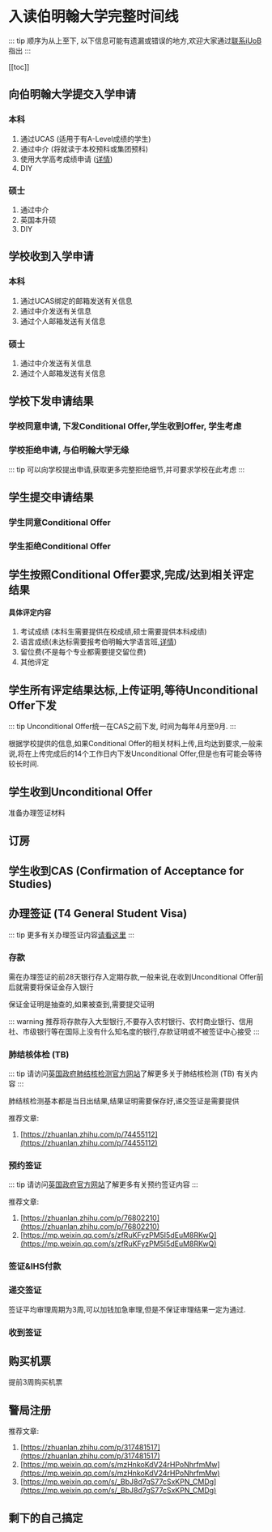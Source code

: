 # 入读伯明翰大学完整时间线

::: tip
顺序为从上至下, 以下信息可能有遗漏或错误的地方,欢迎大家通过[联系iUoB](../../../contacts/)指出
:::

[[toc]]

## 向伯明翰大学提交入学申请

### 本科
1. 通过UCAS (适用于有A-Level成绩的学生)
2. 通过中介 (将就读于本校预科或集团预科)
3. 使用大学高考成绩申请 ([详情](https://www.birmingham.ac.uk/international/students/country/china/gaokao.aspx))
4. DIY

### 硕士
1. 通过中介
2. 英国本升硕
3. DIY

## 学校收到入学申请

### 本科
1. 通过UCAS绑定的邮箱发送有关信息
2. 通过中介发送有关信息
3. 通过个人邮箱发送有关信息

### 硕士
1. 通过中介发送有关信息
2. 通过个人邮箱发送有关信息

## 学校下发申请结果

### 学校同意申请, 下发Conditional Offer,学生收到Offer, 学生考虑

### 学校拒绝申请, 与伯明翰大学无缘

::: tip
可以向学校提出申请,获取更多完整拒绝细节,并可要求学校在此考虑
:::

## 学生提交申请结果

### 学生同意Conditional Offer

### 学生拒绝Conditional Offer

## 学生按照Conditional Offer要求,完成/达到相关评定结果

#### 具体评定内容
1. 考试成绩 (本科生需要提供在校成绩,硕士需要提供本科成绩)
2. 语言成绩(未达标需要报考伯明翰大学语言班,[详情](https://www.birmingham.ac.uk/International/bia/presessional/index.aspx))
3. 留位费(不是每个专业都需要提交留位费)
4. 其他评定

## 学生所有评定结果达标,上传证明,等待Unconditional Offer下发

::: tip
Unconditional Offer统一在CAS之前下发, 时间为每年4月至9月.
:::

根据学校提供的信息,如果Conditional Offer的相关材料上传,且均达到要求,一般来说,将在上传完成后的14个工作日内下发Unconditional Offer,但是也有可能会等待较长时间.

## 学生收到Unconditional Offer

准备办理签证材料

## 订房

## 学生收到CAS (Confirmation of Acceptance for Studies)

## 办理签证 (T4 General Student Visa)

::: tip 
更多有关办理签证内容[请看这里](../visa/)
:::

### 存款
需在办理签证的前28天银行存入定期存款,一般来说,在收到Unconditional Offer前后就需要将保证金存入银行

保证金证明是抽查的,如果被查到,需要提交证明

::: warning
推荐将存款存入大型银行,不要存入农村银行、农村商业银行、信用社、市级银行等在国际上没有什么知名度的银行,存款证明或不被签证中心接受
:::

### 肺结核体检 (TB)

::: tip
请访问[英国政府肺结核检测官方网站](https://www.gov.uk/government/publications/tuberculosis-test-for-a-uk-visa-clinics-in-china/approved-tuberculosis-testing-clinics-in-china)了解更多关于肺结核检测 (TB) 有关内容
:::

肺结核检测基本都是当日出结果,结果证明需要保存好,递交签证是需要提供

推荐文章:
1. [https://zhuanlan.zhihu.com/p/74455112](https://zhuanlan.zhihu.com/p/74455112)

### 预约签证

::: tip
请访问[英国政府官方网站](https://www.gov.uk/government/publications/apply-for-a-uk-visa-in-china)了解更多有关预约签证内容
:::

推荐文章:
1. [https://zhuanlan.zhihu.com/p/76802210](https://zhuanlan.zhihu.com/p/76802210)
2. [https://mp.weixin.qq.com/s/zfRuKFyzPM5I5dEuM8RKwQ](https://mp.weixin.qq.com/s/zfRuKFyzPM5I5dEuM8RKwQ)

### 签证&IHS付款

### 递交签证

签证平均审理周期为3周,可以加钱加急审理,但是不保证审理结果一定为通过.

### 收到签证

## 购买机票

提前3周购买机票

## 警局注册

推荐文章:
1. [https://zhuanlan.zhihu.com/p/317481517](https://zhuanlan.zhihu.com/p/317481517)
2. [https://mp.weixin.qq.com/s/mzHnkoKdV24rHPoNhrfmMw](https://mp.weixin.qq.com/s/mzHnkoKdV24rHPoNhrfmMw)
3. [https://mp.weixin.qq.com/s/_BbJ8d7gS77cSxKPN_CMDg](https://mp.weixin.qq.com/s/_BbJ8d7gS77cSxKPN_CMDg)

## 剩下的自己搞定